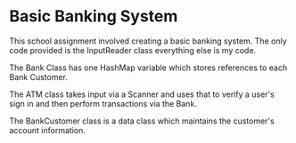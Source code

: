# Basic Banking System 
This school assignment involved creating a basic banking system. The only code provided is the InputReader class everything else is my code.

The Bank Class has one HashMap variable which stores references to each Bank Customer.

The ATM class takes input via a Scanner and uses that to verify a user's sign in and then perform transactions via the Bank.

The BankCustomer class is a data class which maintains the customer's account information.
